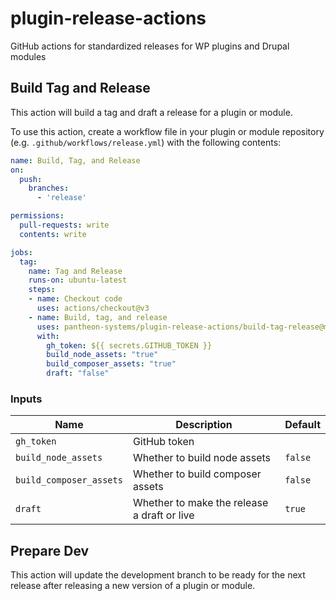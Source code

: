 # plugin-release-actions
GitHub actions for standardized releases for WP plugins and Drupal modules

## Build Tag and Release
This action will build a tag and draft a release for a plugin or module.

To use this action, create a workflow file in your plugin or module repository (e.g. `.github/workflows/release.yml`) with the following contents:

```yaml
name: Build, Tag, and Release
on:
  push:
    branches:
      - 'release'

permissions:
  pull-requests: write
  contents: write

jobs:
  tag:
    name: Tag and Release
    runs-on: ubuntu-latest
    steps:
    - name: Checkout code
      uses: actions/checkout@v3
    - name: Build, tag, and release
      uses: pantheon-systems/plugin-release-actions/build-tag-release@main
      with:
        gh_token: ${{ secrets.GITHUB_TOKEN }}
        build_node_assets: "true"
        build_composer_assets: "true"
        draft: "false"
```

### Inputs

| Name | Description | Default |
| --- | --- | --- |
| `gh_token` | GitHub token | |
| `build_node_assets` | Whether to build node assets | `false` |
| `build_composer_assets` | Whether to build composer assets | `false` |
| `draft` | Whether to make the release a draft or live | `true` |


## Prepare Dev
This action will update the development branch to be ready for the next release after releasing a new version of a plugin or module.


